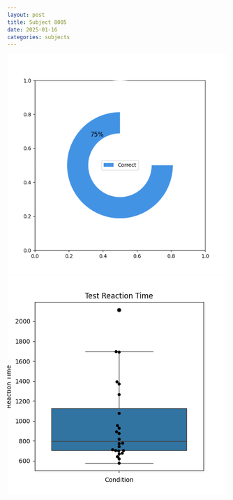 ```yaml
---
layout: post
title: Subject 8005
date: 2025-01-16
categories: subjects
---
```


![](data/8005/run-20/8005_FN_acc_test.png)
![](data/8005/run-20/8005_FN_rt.png)
